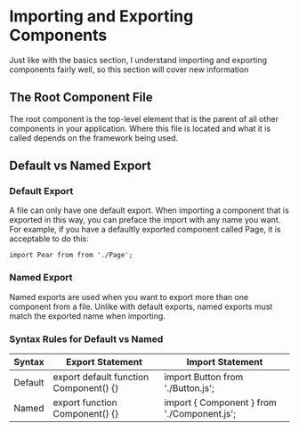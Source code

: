 # Importing and Exporting Components
Just like with the basics section, I understand importing and exporting components fairly well, so this section will cover new information
## The Root Component File
The root component is the top-level element that is the parent of all other components in your application. Where this file is located and what it is called depends on the framework being used.

## Default vs Named Export
### Default Export
A file can only have one default export. When importing a component that is exported in this way, you can preface the import with any name you want. For example, if you have a defaultly exported component called Page, it is acceptable to do this:
```
import Pear from from './Page';
```
### Named Export
Named exports are used when you want to export more than one component from a file. Unlike with default exports, named exports must match the exported name when importing.
### Syntax Rules for Default vs Named
|Syntax|Export Statement|Import Statement|
|---|---|---|
|Default|export default function Component() {}|import Button from './Button.js';|
|Named|export function Component() {}|import { Component } from './Component.js';|